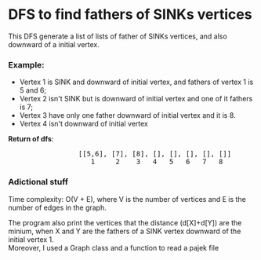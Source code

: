 # DFS to find fathers of SINKs vertices

This DFS generate a list of lists of father of SINKs vertices, and also downward of a initial vertex.

### Example:
  - Vertex 1 is SINK and downward of initial vertex, and fathers of vertex 1 is 5 and 6;
  - Vertex 2 isn't SINK but is downward of initial vertex and one of it fathers is 7;
  - Vertex 3 have only one father downward of initial vertex and it is 8.
  - Vertex 4 isn't downward of initial vertex
  
  __Return of dfs__: 
<pre>
                 [[5,6], [7], [8], [], [], [], [], []] 
                    1     2    3   4   5   6   7   8
</pre>

### Adictional stuff

Time complexity: O(V + E), where V is the number of vertices and E is the number of edges in the graph.

The program also print the vertices that the distance (d[X]+d[Y]) are the minium, when X and Y are the fathers of a SINK vertex downward of the initial vertex 1.  
Moreover, I used a Graph class and a function to read a pajek file
